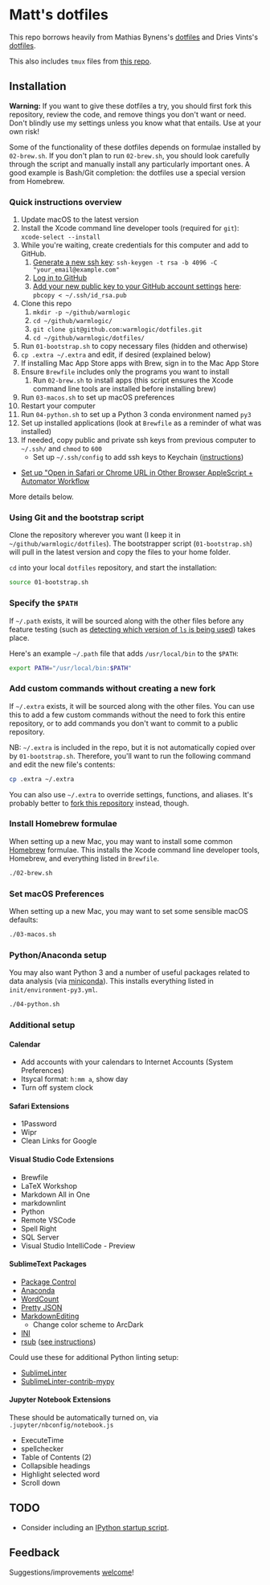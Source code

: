 # Matt's dotfiles

This repo borrows heavily from Mathias Bynens's [dotfiles](https://github.com/mathiasbynens/dotfiles/) and Dries Vints's [dotfiles](https://github.com/driesvints/dotfiles).

This also includes `tmux` files from [this repo](https://github.com/gpakosz/.tmux).

## Installation

**Warning:** If you want to give these dotfiles a try, you should first fork this repository, review the code, and remove things you don't want or need. Don't blindly use my settings unless you know what that entails. Use at your own risk!

Some of the functionality of these dotfiles depends on formulae installed by `02-brew.sh`. If you don't plan to run `02-brew.sh`, you should look carefully through the script and manually install any particularly important ones. A good example is Bash/Git completion: the dotfiles use a special version from Homebrew.

### Quick instructions overview

1. Update macOS to the latest version
1. Install the Xcode command line developer tools (required for `git`): `xcode-select --install`
1. While you're waiting, create credentials for this computer and add to GitHub.
    1. [Generate a new ssh key](https://help.github.com/articles/generating-a-new-ssh-key-and-adding-it-to-the-ssh-agent/): `ssh-keygen -t rsa -b 4096 -C "your_email@example.com"`
    1. [Log in to GitHub](https://github.com/login)
    1. [Add your new public key to your GitHub account settings](https://help.github.com/articles/adding-a-new-ssh-key-to-your-github-account/) [here](https://github.com/settings/keys): `pbcopy < ~/.ssh/id_rsa.pub`
1. Clone this repo
    1. `mkdir -p ~/github/warmlogic`
    1. `cd ~/github/warmlogic/`
    1. `git clone git@github.com:warmlogic/dotfiles.git`
    1. `cd ~/github/warmlogic/dotfiles/`
1. Run `01-bootstrap.sh` to copy necessary files (hidden and otherwise)
1. `cp .extra ~/.extra` and edit, if desired (explained below)
1. If installing Mac App Store apps with Brew, sign in to the Mac App Store
1. Ensure `Brewfile` includes only the programs you want to install
    1. Run `02-brew.sh` to install apps (this script ensures the Xcode command line tools are installed before installing brew)
1. Run `03-macos.sh` to set up macOS preferences
1. Restart your computer
1. Run `04-python.sh` to set up a Python 3 conda environment named `py3`
1. Set up installed applications (look at `Brewfile` as a reminder of what was installed)
1. If needed, copy public and private ssh keys from previous computer to `~/.ssh/` and `chmod` to `600`
    - Set up `~/.ssh/config` to add ssh keys to Keychain ([instructions](https://github.com/jirsbek/SSH-keys-in-macOS-Sierra-keychain))
- [Set up "Open in Safari or Chrome URL in Other Browser AppleScript + Automator Workflow](https://gist.github.com/warmlogic/e6b2f30640b4c5de2077373fb53f6df3)

More details below.

### Using Git and the bootstrap script

Clone the repository wherever you want (I keep it in `~/github/warmlogic/dotfiles`). The bootstrapper script (`01-bootstrap.sh`) will pull in the latest version and copy the files to your home folder.

`cd` into your local `dotfiles` repository, and start the installation:

```bash
source 01-bootstrap.sh
```

### Specify the `$PATH`

If `~/.path` exists, it will be sourced along with the other files before any feature testing (such as [detecting which version of `ls` is being used](https://github.com/mathiasbynens/dotfiles/blob/aff769fd75225d8f2e481185a71d5e05b76002dc/.aliases#L21-26)) takes place.

Here's an example `~/.path` file that adds `/usr/local/bin` to the `$PATH`:

```bash
export PATH="/usr/local/bin:$PATH"
```

### Add custom commands without creating a new fork

If `~/.extra` exists, it will be sourced along with the other files. You can use this to add a few custom commands without the need to fork this entire repository, or to add commands you don't want to commit to a public repository.

NB: `~/.extra` is included in the repo, but it is not automatically copied over by `01-bootstrap.sh`. Therefore, you'll want to run the following command and edit the new file's contents:

```bash
cp .extra ~/.extra
```

You can also use `~/.extra` to override settings, functions, and aliases. It's probably better to [fork this repository](https://github.com/warmlogic/dotfiles/fork) instead, though.

### Install Homebrew formulae

When setting up a new Mac, you may want to install some common [Homebrew](http://brew.sh/) formulae. This installs the Xcode command line developer tools, Homebrew, and everything listed in `Brewfile`.

```bash
./02-brew.sh
```

### Set macOS Preferences

When setting up a new Mac, you may want to set some sensible macOS defaults:

```bash
./03-macos.sh
```

### Python/Anaconda setup

You may also want Python 3 and a number of useful packages related to data analysis (via [miniconda](https://conda.io/miniconda.html)). This installs everything listed in `init/environment-py3.yml`.

```bash
./04-python.sh
```

### Additional setup



#### Calendar

- Add accounts with your calendars to Internet Accounts (System Preferences)
- Itsycal format: `h:mm a`, show day
- Turn off system clock

#### Safari Extensions

- 1Password
- Wipr
- Clean Links for Google

#### Visual Studio Code Extensions

- Brewfile
- LaTeX Workshop
- Markdown All in One
- markdownlint
- Python
- Remote VSCode
- Spell Right
- SQL Server
- Visual Studio IntelliCode - Preview

#### SublimeText Packages

- [Package Control](https://packagecontrol.io/installation)
- [Anaconda](http://damnwidget.github.io/anaconda/)
- [WordCount](https://github.com/titoBouzout/WordCount)
- [Pretty JSON](https://github.com/dzhibas/SublimePrettyJson)
- [MarkdownEditing](https://github.com/SublimeText-Markdown/MarkdownEditing)
    - Change color scheme to ArcDark
- [INI](https://github.com/clintberry/sublime-text-2-ini)
- [rsub](https://github.com/henrikpersson/rsub) ([see instructions](http://caitriggs.com/blog/using-sublime-text-editor-ec2-instance/))

Could use these for additional Python linting setup:

- [SublimeLinter](https://github.com/SublimeLinter/SublimeLinter)
- [SublimeLinter-contrib-mypy](https://github.com/fredcallaway/SublimeLinter-contrib-mypy)

#### Jupyter Notebook Extensions

These should be automatically turned on, via `.jupyter/nbconfig/notebook.js`

- ExecuteTime
- spellchecker
- Table of Contents (2)
- Collapsible headings
- Highlight selected word
- Scroll down

## TODO

- Consider including an [IPython startup script](http://ipython.readthedocs.io/en/stable/interactive/tutorial.html?highlight=startup#startup-files).

## Feedback

Suggestions/improvements [welcome](https://github.com/warmlogic/dotfiles/issues)!
